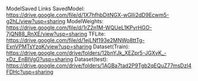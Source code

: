 ModelSaved Links
SavedModel:      https://drive.google.com/file/d/1X7hfhbDitNGX-wGIIi2dD9Ecwm5-g2hL/view?usp=sharing 
ModelWeights:    https://drive.google.com/file/d/1rZ2n1M-WQUeL1KPyrHGO-7jQN88_RnXE/view?usp=sharing
TFLite:          https://drive.google.com/file/d/1ejLNf193e2MNWo8ttTg-ExnVPMTsYzqK/view?usp=sharing
Dataset(Train):  https://drive.google.com/drive/folders/12bnYJk_XEZpr5-JGXvK_-xDz_EnBIVgG?usp=sharing
Dataset(test):   https://drive.google.com/drive/folders/1AGBa7tad2P9Tgb2qEQuZ77msDzl4FDHc?usp=sharing
